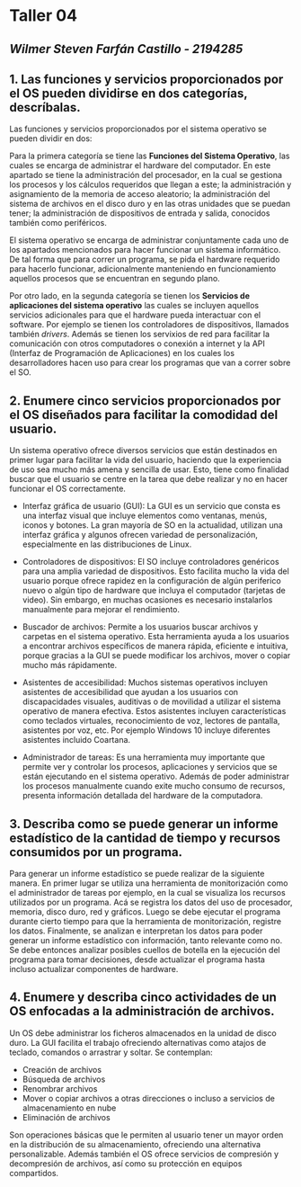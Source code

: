 # Taller 04

## *Wilmer Steven Farfán Castillo - 2194285*

## 1. Las funciones y servicios proporcionados por el OS pueden dividirse en dos categorías, descríbalas.

Las funciones y servicios proporcionados por el sistema operativo se pueden dividir en dos: 

Para la primera categoría se tiene las **Funciones del Sistema Operativo**, las cuales se encarga de administrar el hardware del computador. En este apartado se tiene la administración del procesador, en la cual se gestiona los procesos y los cálculos requeridos que llegan a este; la administración y asignamiento de la memoria de acceso aleatorio; la administración del sistema de archivos en el disco duro y en las otras unidades que se puedan tener; la administración de dispositivos de entrada y salida, conocidos también como periféricos.

El sistema operativo se encarga de administrar conjuntamente cada uno de los apartados mencionados para hacer funcionar un sistema informático. De tal forma que para correr un programa, se pida el hardware requerido para hacerlo funcionar, adicionalmente manteniendo en funcionamiento aquellos procesos que se encuentran en segundo plano.

Por otro lado, en la segunda categoría se tienen los **Servicios de aplicaciones del sistema operativo** las cuales se incluyen aquellos servicios adicionales para que el hardware pueda interactuar con el software. Por ejemplo se tienen los controladores de dispositivos, llamados también *drivers*. Además se tienen los servixios de red para facilitar la comunicación con otros computadores o conexión a internet y la API (Interfaz de Programación de Aplicaciones) en los cuales los desarrolladores hacen uso para crear los programas que van a correr sobre el SO.


## 2. Enumere cinco servicios proporcionados por el OS diseñados para facilitar la comodidad del usuario.

Un sistema operativo ofrece diversos servicios que están destinados en primer lugar para facilitar la vida del usuario, haciendo que la experiencia de uso sea mucho más amena y sencilla de usar. Esto, tiene como finalidad buscar que el usuario se centre en la tarea que debe realizar y no en hacer funcionar el OS correctamente.

- Interfaz gráfica de usuario (GUI): La GUI es un servicio que consta es una interfaz visual que incluye elementos como ventanas, menús, iconos y botones. La gran mayoría de SO en la actualidad, utilizan una interfaz gráfica y algunos ofrecen variedad de personalización, especialmente en las distribuciones de Linux.

- Controladores de dispositivos: El SO incluye controladores genéricos para una amplia variedad de dispositivos. Esto facilita mucho la vida del usuario porque ofrece rapidez en la configuración de algún periferico nuevo o algún tipo de hardware que incluya el computador (tarjetas de video). Sin embargo, en muchas ocasiones es necesario instalarlos manualmente para mejorar el rendimiento.

- Buscador de archivos: Permite a los usuarios buscar archivos y carpetas en el sistema operativo. Esta herramienta ayuda a los usuarios a encontrar archivos específicos de manera rápida, eficiente e intuitiva, porque gracias a la GUI se puede modificar los archivos, mover o copiar mucho más rápidamente.

- Asistentes de accesibilidad: Muchos sistemas operativos incluyen asistentes de accesibilidad que ayudan a los usuarios con discapacidades visuales, auditivas o de movilidad a utilizar el sistema operativo de manera efectiva. Estos asistentes incluyen características como teclados virtuales, reconocimiento de voz, lectores de pantalla, asistentes por voz, etc. Por ejemplo Windows 10 incluye diferentes asistentes incluido Coartana.

- Administrador de tareas: Es una herramienta muy importante que permite ver y controlar los procesos, aplicaciones y servicios que se están ejecutando en el sistema operativo. Además de poder administrar los procesos manualmente cuando exite mucho consumo de recursos, presenta información detallada del hardware de la computadora.


## 3. Describa como se puede generar un informe estadístico de la cantidad de tiempo y recursos consumidos por un programa.

Para generar un informe estadístico se puede realizar de la siguiente manera. En primer lugar se utiliza una herramienta de monitorización como el administrador de tareas por ejemplo, en la cual se visualiza los recursos utilizados por un programa. Acá se registra los datos del uso de procesador, memoria, disco duro, red y gráficos. Luego se debe ejecutar el programa durante cierto tiempo para que la herramienta de monitorización, registre los datos. Finalmente, se analizan e interpretan los datos para poder generar un informe estadístico con información, tanto relevante como no. Se debe entonces analizar posibles cuellos de botella en la ejecución del programa para tomar decisiones, desde actualizar el programa hasta incluso actualizar componentes de hardware.


## 4. Enumere y describa cinco actividades de un OS enfocadas a la administración de archivos.

Un OS debe administrar los ficheros almacenados en la unidad de disco duro. La GUI facilita el trabajo ofreciendo alternativas como atajos de teclado, comandos o arrastrar y soltar. Se contemplan:

- Creación de archivos
- Búsqueda de archivos
- Renombrar archivos
- Mover o copiar archivos a otras direcciones o incluso a servicios de almacenamiento en nube
- Eliminación de archivos

Son operaciones básicas que le permiten al usuario tener un mayor orden en la distribución de su almacenamiento, ofreciendo una alternativa personalizable. Además también el OS ofrece servicios de compresión y decompresión de archivos, así como su protección en equipos compartidos.


